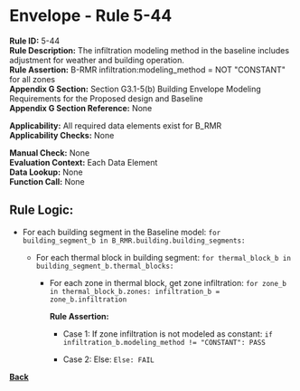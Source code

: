 
# Envelope - Rule 5-44  

**Rule ID:** 5-44  
**Rule Description:** The infiltration modeling method in the baseline includes adjustment for weather and building operation.  
**Rule Assertion:** B-RMR infiltration:modeling_method = NOT "CONSTANT" for all zones  
**Appendix G Section:** Section G3.1-5(b) Building Envelope Modeling Requirements for the Proposed design and Baseline  
**Appendix G Section Reference:** None  

**Applicability:** All required data elements exist for B_RMR  
**Applicability Checks:**  None  

**Manual Check:** None  
**Evaluation Context:** Each Data Element  
**Data Lookup:** None  
**Function Call:** None  

## Rule Logic:  

- For each building segment in the Baseline model: `for building_segment_b in B_RMR.building.building_segments:`  

  - For each thermal block in building segment: `for thermal_block_b in building_segment_b.thermal_blocks:`  

    - For each zone in thermal block, get zone infiltration: `for zone_b in thermal_block_b.zones: infiltration_b = zone_b.infiltration`  

      **Rule Assertion:**  

      - Case 1: If zone infiltration is not modeled as constant: `if infiltration_b.modeling_method != "CONSTANT": PASS`  

      - Case 2: Else: `Else: FAIL`

**[Back](../_toc.md)**
